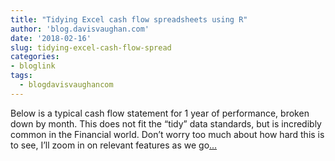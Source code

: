 ```yaml
---
title: "Tidying Excel cash flow spreadsheets using R"
author: 'blog.davisvaughan.com'
date: '2018-02-16'
slug: tidying-excel-cash-flow-spread
categories:
- bloglink
tags:
  - blogdavisvaughancom
---
```


Below is a typical cash flow statement for 1 year of performance, broken down by month. This does not fit the “tidy” data standards, but is incredibly common in the Financial world. Don’t worry too much about how hard this is to see, I’ll zoom in on relevant features as we go[... <i class="fas fa-external-link-alt"></i>](https://blog.davisvaughan.com/post/tidying-excel-cash-flow-spreadsheets-in-r/)


